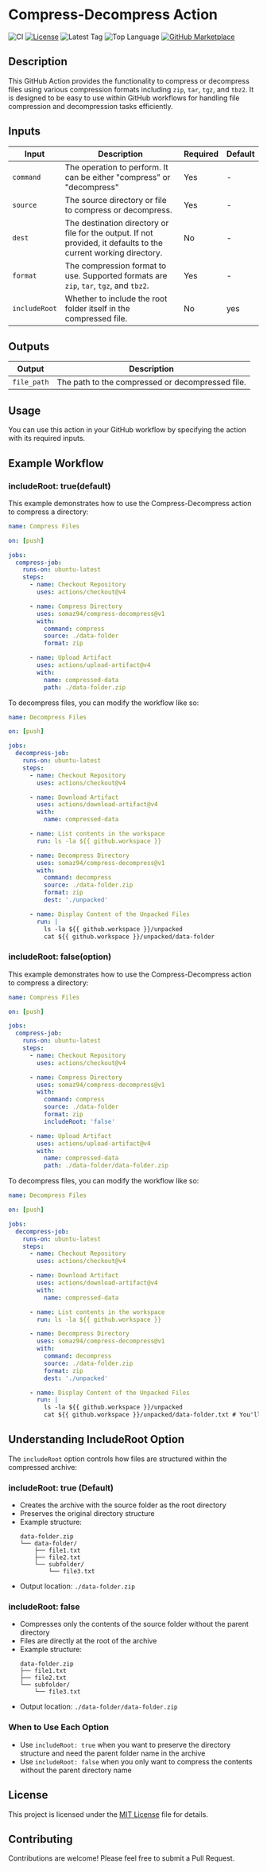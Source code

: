 # Compress-Decompress Action

<!-- [![GitHub Super-Linter](https://github.com/somaz94/compress-decompress/actions/workflows/linter.yml/badge.svg)](https://github.com/somaz94/compress-decompress) -->
![CI](https://github.com/somaz94/compress-decompress/actions/workflows/ci.yml/badge.svg)
[![License](https://img.shields.io/github/license/somaz94/compress-decompress)](https://github.com/somaz94/compress-decompress)
![Latest Tag](https://img.shields.io/github/v/tag/somaz94/compress-decompress)
![Top Language](https://img.shields.io/github/languages/top/somaz94/compress-decompress?color=green&logo=python&logoColor=blue)
[![GitHub Marketplace](https://img.shields.io/badge/Marketplace-Compress/Decompress-blue?logo=github)](https://github.com/marketplace/actions/compress-decompress)

## Description

This GitHub Action provides the functionality to compress or decompress files
using various compression formats including `zip`, `tar`, `tgz`, and `tbz2`. It
is designed to be easy to use within GitHub workflows for handling file
compression and decompression tasks efficiently.

## Inputs

| Input         | Description                                                                                                      | Required | Default |
| ------------- | ---------------------------------------------------------------------------------------------------------------- | -------- | ------- |
| `command`     | The operation to perform. It can be either "compress" or "decompress"                                            | Yes      | -       |
| `source`      | The source directory or file to compress or decompress.                                                          | Yes      | -       |
| `dest`        | The destination directory or file for the output. If not provided, it defaults to the current working directory. | No       | -       |
| `format`      | The compression format to use. Supported formats are `zip`, `tar`, `tgz`, and `tbz2`.                            | Yes      | -       |
| `includeRoot` | Whether to include the root folder itself in the compressed file.                                                | No       | yes     |

## Outputs

| Output      | Description                                      |
| ----------- | ------------------------------------------------ |
| `file_path` | The path to the compressed or decompressed file. |

## Usage

You can use this action in your GitHub workflow by specifying the action with
its required inputs.

## Example Workflow

### includeRoot: true(default)

This example demonstrates how to use the Compress-Decompress action to compress
a directory:

```yaml
name: Compress Files

on: [push]

jobs:
  compress-job:
    runs-on: ubuntu-latest
    steps:
      - name: Checkout Repository
        uses: actions/checkout@v4

      - name: Compress Directory
        uses: somaz94/compress-decompress@v1
        with:
          command: compress
          source: ./data-folder
          format: zip

      - name: Upload Artifact
        uses: actions/upload-artifact@v4
        with:
          name: compressed-data
          path: ./data-folder.zip
```

To decompress files, you can modify the workflow like so:

```yaml
name: Decompress Files

on: [push]

jobs:
  decompress-job:
    runs-on: ubuntu-latest
    steps:
      - name: Checkout Repository
        uses: actions/checkout@v4

      - name: Download Artifact
        uses: actions/download-artifact@v4
        with:
          name: compressed-data

      - name: List contents in the workspace
        run: ls -la ${{ github.workspace }}

      - name: Decompress Directory
        uses: somaz94/compress-decompress@v1
        with:
          command: decompress
          source: ./data-folder.zip
          format: zip
          dest: './unpacked'

      - name: Display Content of the Unpacked Files
        run: |
          ls -la ${{ github.workspace }}/unpacked
          cat ${{ github.workspace }}/unpacked/data-folder
```

### includeRoot: false(option)

This example demonstrates how to use the Compress-Decompress action to compress
a directory:

```yaml
name: Compress Files

on: [push]

jobs:
  compress-job:
    runs-on: ubuntu-latest
    steps:
      - name: Checkout Repository
        uses: actions/checkout@v4

      - name: Compress Directory
        uses: somaz94/compress-decompress@v1
        with:
          command: compress
          source: ./data-folder
          format: zip
          includeRoot: 'false'

      - name: Upload Artifact
        uses: actions/upload-artifact@v4
        with:
          name: compressed-data
          path: ./data-folder/data-folder.zip
```

To decompress files, you can modify the workflow like so:

```yaml
name: Decompress Files

on: [push]

jobs:
  decompress-job:
    runs-on: ubuntu-latest
    steps:
      - name: Checkout Repository
        uses: actions/checkout@v4

      - name: Download Artifact
        uses: actions/download-artifact@v4
        with:
          name: compressed-data

      - name: List contents in the workspace
        run: ls -la ${{ github.workspace }}

      - name: Decompress Directory
        uses: somaz94/compress-decompress@v1
        with:
          command: decompress
          source: ./data-folder.zip
          format: zip
          dest: './unpacked'

      - name: Display Content of the Unpacked Files
        run: |
          ls -la ${{ github.workspace }}/unpacked
          cat ${{ github.workspace }}/unpacked/data-folder.txt # You'll have all the files in that directory. This is an example
```

## Understanding IncludeRoot Option

The `includeRoot` option controls how files are structured within the compressed archive:

### includeRoot: true (Default)
- Creates the archive with the source folder as the root directory
- Preserves the original directory structure
- Example structure:
  ```
  data-folder.zip
  └── data-folder/
      ├── file1.txt
      ├── file2.txt
      └── subfolder/
          └── file3.txt
  ```
- Output location: `./data-folder.zip`

### includeRoot: false
- Compresses only the contents of the source folder without the parent directory
- Files are directly at the root of the archive
- Example structure:
  ```
  data-folder.zip
  ├── file1.txt
  ├── file2.txt
  └── subfolder/
      └── file3.txt
  ```
- Output location: `./data-folder/data-folder.zip`

### When to Use Each Option
- Use `includeRoot: true` when you want to preserve the directory structure and need the parent folder name in the archive
- Use `includeRoot: false` when you only want to compress the contents without the parent directory name

## License

This project is licensed under the [MIT License](LICENSE) file for details.

## Contributing

Contributions are welcome! Please feel free to submit a Pull Request.
